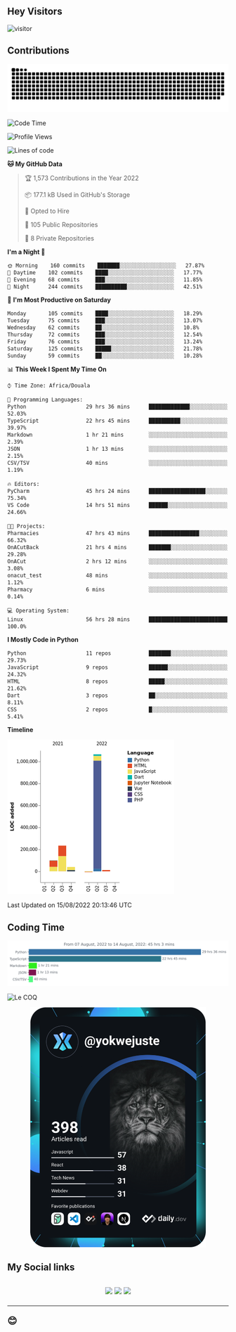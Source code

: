 ## Hey Visitors
![visitor](https://profile-counter.glitch.me/yokwejuste/count.svg)

## Contributions
<p align="center">
  <img src="https://raw.githubusercontent.com/yokwejuste/yokwejuste/output/github-contribution-grid-snake.svg" />
</p>

<!--START_SECTION:waka-->
![Code Time](http://img.shields.io/badge/Code%20Time-1%2C061%20hrs%2014%20mins-blue)

![Profile Views](http://img.shields.io/badge/Profile%20Views-220-blue)

![Lines of code](https://img.shields.io/badge/From%20Hello%20World%20I%27ve%20Written-1%20Million%20lines%20of%20code-blue)

**🐱 My GitHub Data** 

> 🏆 1,573 Contributions in the Year 2022
 > 
> 📦 177.1 kB Used in GitHub's Storage 
 > 
> 💼 Opted to Hire
 > 
> 📜 105 Public Repositories 
 > 
> 🔑 8 Private Repositories  
 > 
**I'm a Night 🦉** 

```text
🌞 Morning    160 commits    ███████░░░░░░░░░░░░░░░░░░   27.87% 
🌆 Daytime    102 commits    ████░░░░░░░░░░░░░░░░░░░░░   17.77% 
🌃 Evening    68 commits     ███░░░░░░░░░░░░░░░░░░░░░░   11.85% 
🌙 Night      244 commits    ██████████░░░░░░░░░░░░░░░   42.51%

```
📅 **I'm Most Productive on Saturday** 

```text
Monday       105 commits    ████░░░░░░░░░░░░░░░░░░░░░   18.29% 
Tuesday      75 commits     ███░░░░░░░░░░░░░░░░░░░░░░   13.07% 
Wednesday    62 commits     ██░░░░░░░░░░░░░░░░░░░░░░░   10.8% 
Thursday     72 commits     ███░░░░░░░░░░░░░░░░░░░░░░   12.54% 
Friday       76 commits     ███░░░░░░░░░░░░░░░░░░░░░░   13.24% 
Saturday     125 commits    █████░░░░░░░░░░░░░░░░░░░░   21.78% 
Sunday       59 commits     ██░░░░░░░░░░░░░░░░░░░░░░░   10.28%

```


📊 **This Week I Spent My Time On** 

```text
⌚︎ Time Zone: Africa/Douala

💬 Programming Languages: 
Python                   29 hrs 36 mins      █████████████░░░░░░░░░░░░   52.03% 
TypeScript               22 hrs 45 mins      ██████████░░░░░░░░░░░░░░░   39.97% 
Markdown                 1 hr 21 mins        ░░░░░░░░░░░░░░░░░░░░░░░░░   2.39% 
JSON                     1 hr 13 mins        ░░░░░░░░░░░░░░░░░░░░░░░░░   2.15% 
CSV/TSV                  40 mins             ░░░░░░░░░░░░░░░░░░░░░░░░░   1.19%

🔥 Editors: 
PyCharm                  45 hrs 24 mins      ██████████████████░░░░░░░   75.34% 
VS Code                  14 hrs 51 mins      ██████░░░░░░░░░░░░░░░░░░░   24.66%

🐱‍💻 Projects: 
Pharmacies               47 hrs 43 mins      ████████████████░░░░░░░░░   66.32% 
OnACutBack               21 hrs 4 mins       ███████░░░░░░░░░░░░░░░░░░   29.28% 
OnACut                   2 hrs 12 mins       ░░░░░░░░░░░░░░░░░░░░░░░░░   3.08% 
onacut_test              48 mins             ░░░░░░░░░░░░░░░░░░░░░░░░░   1.12% 
Pharmacy                 6 mins              ░░░░░░░░░░░░░░░░░░░░░░░░░   0.14%

💻 Operating System: 
Linux                    56 hrs 28 mins      █████████████████████████   100.0%

```

**I Mostly Code in Python** 

```text
Python                   11 repos            ███████░░░░░░░░░░░░░░░░░░   29.73% 
JavaScript               9 repos             ██████░░░░░░░░░░░░░░░░░░░   24.32% 
HTML                     8 repos             █████░░░░░░░░░░░░░░░░░░░░   21.62% 
Dart                     3 repos             ██░░░░░░░░░░░░░░░░░░░░░░░   8.11% 
CSS                      2 repos             █░░░░░░░░░░░░░░░░░░░░░░░░   5.41%

```


**Timeline**

![Chart not found](https://raw.githubusercontent.com/yokwejuste/yokwejuste/master/charts/bar_graph.png) 


 Last Updated on 15/08/2022 20:13:46 UTC
<!--END_SECTION:waka-->

## Coding Time

[![wakatime-stats](https://github.com/yokwejuste/yokwejuste/blob/master/images/stat.svg)](https://wakatime.com/@yokwejuste)

![Le COQ](https://metrics.lecoq.io/yokwejuste/)
<p align="center">
  <a href="#"><img src="https://github.com/yokwejuste/yokwejuste/blob/master/devcard.svg" width="400" alt="Yonkeu K. Steve's Dev Card"/></a>
</p>
<h2>My Social links<h2>
<p align="center">
  <a href="https://twitter.com/yokwejuste"><img src="https://img.shields.io/badge/twitter-%231DA1F2.svg?style=for-the-badge&logo=Twitter&logoColor=white"></a>
  <a href="https://linkedin.com/in/yokwejuste"><img src="https://img.shields.io/badge/linkedin-%230077B5.svg?style=for-the-badge&logo=linkedin&logoColor=white"></a>
  <a href="https://instagram.com/yokwejuste0"><img src="https://img.shields.io/badge/instagram-%23E4405F.svg?style=for-the-badge&logo=Instagram&logoColor=white"></a>
</p>
<hr>
😊
